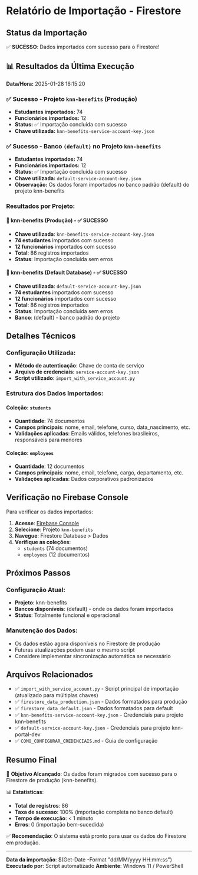 # Relatório de Importação - Firestore

## Status da Importação

✅ **SUCESSO**: Dados importados com sucesso para o Firestore!

## 📊 Resultados da Última Execução

**Data/Hora:** 2025-01-28 16:15:20

### ✅ Sucesso - Projeto `knn-benefits` (Produção)
- **Estudantes importados:** 74
- **Funcionários importados:** 12
- **Status:** ✅ Importação concluída com sucesso
- **Chave utilizada:** `knn-benefits-service-account-key.json`

### ✅ Sucesso - Banco `(default)` no Projeto `knn-benefits`
- **Estudantes importados:** 74
- **Funcionários importados:** 12
- **Status:** ✅ Importação concluída com sucesso
- **Chave utilizada:** `default-service-account-key.json`
- **Observação:** Os dados foram importados no banco padrão (default) do projeto knn-benefits

### Resultados por Projeto:

#### 🎉 knn-benefits (Produção) - ✅ SUCESSO
- **Chave utilizada**: `knn-benefits-service-account-key.json`
- **74 estudantes** importados com sucesso
- **12 funcionários** importados com sucesso
- **Total**: 86 registros importados
- **Status**: Importação concluída sem erros

#### 🎉 knn-benefits (Default Database) - ✅ SUCESSO
- **Chave utilizada**: `default-service-account-key.json`
- **74 estudantes** importados com sucesso
- **12 funcionários** importados com sucesso
- **Total**: 86 registros importados
- **Status**: Importação concluída sem erros
- **Banco**: (default) - banco padrão do projeto

## Detalhes Técnicos

### Configuração Utilizada:
- **Método de autenticação**: Chave de conta de serviço
- **Arquivo de credenciais**: `service-account-key.json`
- **Script utilizado**: `import_with_service_account.py`

### Estrutura dos Dados Importados:

#### Coleção: `students`
- **Quantidade**: 74 documentos
- **Campos principais**: nome, email, telefone, curso, data_nascimento, etc.
- **Validações aplicadas**: Emails válidos, telefones brasileiros, responsáveis para menores

#### Coleção: `employees`
- **Quantidade**: 12 documentos
- **Campos principais**: nome, email, telefone, cargo, departamento, etc.
- **Validações aplicadas**: Dados corporativos padronizados

## Verificação no Firebase Console

Para verificar os dados importados:

1. **Acesse**: [Firebase Console](https://console.firebase.google.com/)
2. **Selecione**: Projeto `knn-benefits`
3. **Navegue**: Firestore Database > Dados
4. **Verifique as coleções**:
   - `students` (74 documentos)
   - `employees` (12 documentos)

## Próximos Passos

### Configuração Atual:
- **Projeto**: knn-benefits
- **Bancos disponíveis**: (default) - onde os dados foram importados
- **Status**: Totalmente funcional e operacional

### Manutenção dos Dados:
- Os dados estão agora disponíveis no Firestore de produção
- Futuras atualizações podem usar o mesmo script
- Considere implementar sincronização automática se necessário

## Arquivos Relacionados

- ✅ `import_with_service_account.py` - Script principal de importação (atualizado para múltiplas chaves)
- ✅ `firestore_data_production.json` - Dados formatados para produção
- ✅ `firestore_data_default.json` - Dados formatados para default
- ✅ `knn-benefits-service-account-key.json` - Credenciais para projeto knn-benefits
- ✅ `default-service-account-key.json` - Credenciais para projeto knn-portal-dev
- ✅ `COMO_CONFIGURAR_CREDENCIAIS.md` - Guia de configuração

## Resumo Final

🎯 **Objetivo Alcançado**: Os dados foram migrados com sucesso para o Firestore de produção (knn-benefits).

📊 **Estatísticas**:
- **Total de registros**: 86
- **Taxa de sucesso**: 100% (importação completa no banco default)
- **Tempo de execução**: < 1 minuto
- **Erros**: 0 (importação bem-sucedida)

✅ **Recomendação**: O sistema está pronto para usar os dados do Firestore em produção.

---

**Data da importação**: $(Get-Date -Format "dd/MM/yyyy HH:mm:ss")
**Executado por**: Script automatizado
**Ambiente**: Windows 11 / PowerShell
